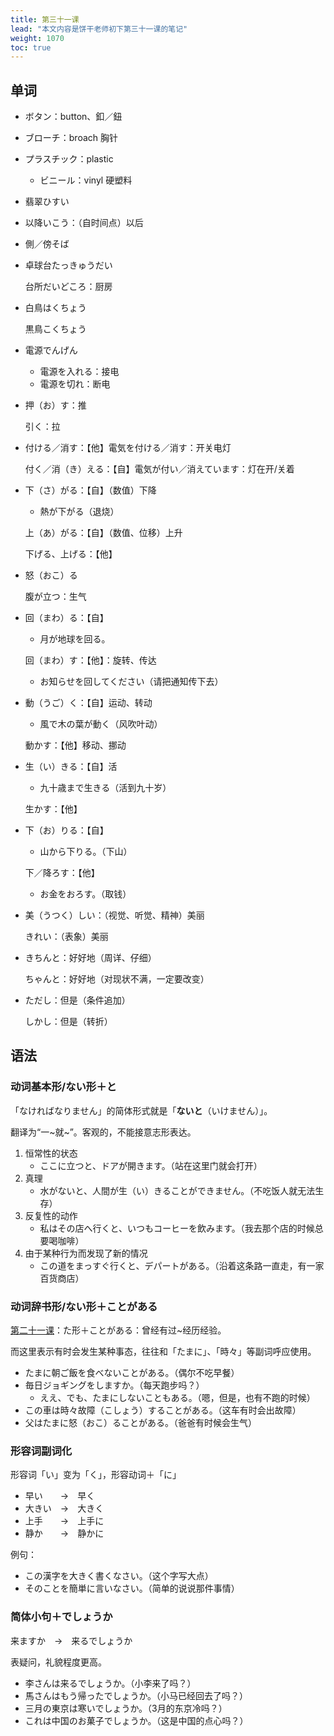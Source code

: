 ```yaml
---
title: 第三十一课
lead: "本文内容是饼干老师初下第三十一课的笔记"
weight: 1070
toc: true
---
```


## 单词

- ボタン：button、釦／鈕 
  
- ブローチ：broach 胸针
  
- プラスチック：plastic
  
  - ビニール：vinyl 硬塑料
  
- 翡翠ひすい

- 以降いこう：（自时间点）以后

- 側／傍そば

- 卓球台たっきゅうだい

  台所だいどころ：厨房

- 白鳥はくちょう

  黒鳥こくちょう

- 電源でんげん
  - 電源を入れる：接电
  - 電源を切れ：断电

- 押（お）す：推

  引く：拉

- 付ける／消す：【他】電気を付ける／消す：开关电灯

  付く／消（き）える：【自】電気が付い／消えています：灯在开/关着

- 下（さ）がる：【自】（数值）下降
  - 熱が下がる（退烧）

  上（あ）がる：【自】（数值、位移）上升

  下げる、上げる：【他】

- 怒（おこ）る

  腹が立つ：生气

- 回（まわ）る：【自】

  - 月が地球を回る。

  回（まわ）す：【他】：旋转、传达

  - お知らせを回してください（请把通知传下去）

- 動（うご）く：【自】运动、转动

  - 風で木の葉が動く（风吹叶动）

  動かす：【他】移动、挪动

- 生（い）きる：【自】活

  - 九十歳まで生きる（活到九十岁）

  生かす：【他】

- 下（お）りる：【自】

  - 山から下りる。（下山）

  下／降ろす：【他】

  - お金をおろす。（取钱）

- 美（うつく）しい：（视觉、听觉、精神）美丽

  きれい：（表象）美丽

- きちんと：好好地（周详、仔细）

  ちゃんと：好好地（对现状不满，一定要改变）

- ただし：但是（条件追加）

  しかし：但是（转折）


## 语法

### 动词基本形/ない形＋と

「なければなりません」的简体形式就是「**ないと**（いけません）」。

翻译为“一\~就\~”。客观的，不能接意志形表达。

1. 恒常性的状态
   - ここに立つと、ドアが開きます。（站在这里门就会打开）
2. 真理
   - 水がないと、人間が生（い）きることができません。（不吃饭人就无法生存）
3. 反复性的动作
   - 私はその店へ行くと、いつもコーヒーを飲みます。（我去那个店的时候总要喝咖啡）
4. 由于某种行为而发现了新的情况
   - この道をまっすぐ行くと、デパートがある。（沿着这条路一直走，有一家百货商店）

### 动词辞书形/ない形＋ことがある

[第二十一课](/docs/新版标准日本语初级上册/饼干老师/021第二十一课/#た形ことがある曾经有过经历经验)：た形＋ことがある：曾经有过~经历经验。

而这里表示有时会发生某种事态，往往和「たまに」、「時々」等副词呼应使用。

- たまに朝ご飯を食べないことがある。（偶尔不吃早餐）
- 毎日ジョギングをしますか。（每天跑步吗？）
  - ええ、でも、たまにしないこともある。（嗯，但是，也有不跑的时候）
- この車は時々故障（こしょう）することがある。（这车有时会出故障）
- 父はたまに怒（おこ）ることがある。（爸爸有时候会生气）

### 形容词副词化

形容词「い」变为「く」，形容动词＋「に」

- 早い　　→　早く
- 大きい　→　大きく
- 上手　　→　上手に
- 静か　　→　静かに

例句：

- この漢字を大きく書くなさい。（这个字写大点）
- そのことを簡単に言いなさい。（简单的说说那件事情）

### 简体小句＋でしょうか

来ますか　→　来るでしょうか

表疑问，礼貌程度更高。

- 李さんは来るでしょうか。（小李来了吗？）
- 馬さんはもう帰ったでしょうか。（小马已经回去了吗？）
- 三月の東京は寒いでしょうか。（3月的东京冷吗？）
- これは中国のお菓子でしょうか。（这是中国的点心吗？）

